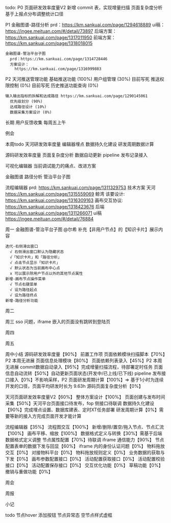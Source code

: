 todo: 
  P0
    页面研发效率度量V2
      新增 commit 表，实现增量扫描
      页面复杂度分析
      基于上报点分布调整统计口径

  P1
    金融图谱-路径分析
      prd：https://km.sankuai.com/page/1294618889
      ui稿：https://ingee.meituan.com/#/detail/73897
      后端方案：https://km.sankuai.com/page/1317011950
      前端方案：https://km.sankuai.com/page/1318018015
    
    金融图谱-管治平台子图
      prd：https://km.sankuai.com/page/1314728446
      方案设计：
        https://km.sankuai.com/page/1316999883

  P2
    天河推送管理功能
      基础推送功能 (100%)
      用户组管理 (30%) 目前写死
      推送权限控制 (0%) 目前写死
      历史推送功能查询 (0%) 
    
    输入输出指标的拆解和达成路径 https://km.sankuai.com/page/1290145061
      优先级划分 (90%)
      达成路径设计 (10%)
      数据采集方案设计 (0%)

  长期
    用户反馈收集 每周五上午

例会
  
本周todo
  天河研发效率度量
    编辑器埋点
    数据持久化建设
    研发周期数据计算

  源码研发效率度量
    页面复杂度分析
    数据自动更新
    pipeline 发布记录接入

  可视化编辑器
    当前调试能力的痛点、改进方案

  金融图谱
    路径分析
    管治平台子图

  流程编辑器
    prd: https://km.sankuai.com/page/1311329753
    技术方案
      天河 https://km.sankuai.com/page/1315559069
      鲸湾
        该要设计: https://km.sankuai.com/page/1316309163
        画布交互协议: https://km.sankuai.com/page/1318423676
      后端 https://km.sankuai.com/page/1311266071
    ui稿 https://ingee.meituan.com/#/detail/76884

周一 
  金融图谱-管治平台子图
    @尔希 补充【非用户节点】的【知识卡片】展示内容
      
    迭代-右侧滑出窗口
      √ 右侧滑出窗口默认为隐藏状态
      √「知识卡片」和「路径分析」
      √ 点击节点显示「知识卡片」
      √ 默认状态为当前画布中心点
      x 可以展示除用户节点以外的其他节点属性
    新增-画布节点操作菜单
      √ 节点右键菜单
      √ 设为路径起点
      √ 设为路径终点
    新增-路径分析功能


周二

周三
  sso 问题，iframe 嵌入的页面没有跳转到登陆页 

周四

周五

  
周中小结
  源码研发效率度量【90%】
    前置工作项
      页面依赖模块扫描脚本【70%】P2 本周无进展
    页面信息处理模块【80%】
      页面依赖列表录入【45%】P2 本周无进展
      commit数据自动录入【95%】完成增量扫描流程，待部署定时任务
      页面信息自动流转【50%】自动更新页面状态(开发中/已上线/已下线)
      pipeline 发布接口接入【0%】不影响采样，P2
    页面研发周期计算【100%】=> 基于1小时为连续开发的口径，页面平均研发时长为 9.63h
    源码页面复杂度分析【0%】
  
  天河页面研发效率度量V2【60%】
    整体方案设计【100%】
    页面创建与发布时间采集【50%】天河平台页面接口待发布，fop 侧接口待联调
    数据持久化建设【90%】完成埋点设置、数据库建表、定时XT任务部署
    研发周期计算【0%】需要等新的接入方完成页面开发才能计算
  
  流程编辑器【35%】
    流程图交互【100%】
      新增/删除/置空/拖入节点、节点汇流【100%】
      画布平移、缩放【100%】
      数据格式定义与转换【30%】需基于后端数据格式定义调整
    节点属性配置【70%】待联调
      iframe 通信能力【90%】
      节点配置表单的数据下发与回显【60%】
      iframe 内的身份认证问题【0%】
    物料拖放交互【0%】
      对接物料平台【0%】
      物料拖放规则定义【0%】
    业务数据的获取与下发【0%】
      画布参数配置接口【0%】
      活动配置获取接口【0%】
      活动配置校验接口【0%】
      活动配置保存接口【0%】
    交互优化功能【0%】
      草稿功能【0%】
      撤销与重做功能【0%】

周会

周报

小记

todo
  节点hover 添加按钮
  节点异常态
  空节点样式虚框